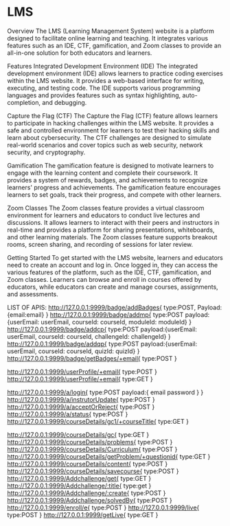 # LMS

Overview
The LMS (Learning Management System) website is a platform designed to facilitate online learning and teaching. It integrates various features such as an IDE, CTF, gamification, and Zoom classes to provide an all-in-one solution for both educators and learners.


Features
Integrated Development Environment (IDE)
The integrated development environment (IDE) allows learners to practice coding exercises within the LMS website. It provides a web-based interface for writing, executing, and testing code. The IDE supports various programming languages and provides features such as syntax highlighting, auto-completion, and debugging.

Capture the Flag (CTF)
The Capture the Flag (CTF) feature allows learners to participate in hacking challenges within the LMS website. It provides a safe and controlled environment for learners to test their hacking skills and learn about cybersecurity. The CTF challenges are designed to simulate real-world scenarios and cover topics such as web security, network security, and cryptography.

Gamification
The gamification feature is designed to motivate learners to engage with the learning content and complete their coursework. It provides a system of rewards, badges, and achievements to recognize learners' progress and achievements. The gamification feature encourages learners to set goals, track their progress, and compete with other learners.

Zoom Classes
The Zoom classes feature provides a virtual classroom environment for learners and educators to conduct live lectures and discussions. It allows learners to interact with their peers and instructors in real-time and provides a platform for sharing presentations, whiteboards, and other learning materials. The Zoom classes feature supports breakout rooms, screen sharing, and recording of sessions for later review.

Getting Started
To get started with the LMS website, learners and educators need to create an account and log in. Once logged in, they can access the various features of the platform, such as the IDE, CTF, gamification, and Zoom classes. Learners can browse and enroll in courses offered by educators, while educators can create and manage courses, assignments, and assessments.


LIST OF APIS:
http://127.0.0.1:9999/badge/addBadges{
    type:POST,
    Payload:{email:email}
}
http://127.0.0.1:9999/badge/addmp{
    type:POST
    payload:{userEmail: userEmail,
            courseId: courseId,
            moduleId: moduleId}
}
http://127.0.0.1:9999/badge/addcp{
    type:POST
     payload:{userEmail: userEmail,
            courseId: courseId,
            challengeId: challengeId}
}
http://127.0.0.1:9999/badge/addqp{
    type:POST
     payload:{userEmail: userEmail,
            courseId: courseId,
            quizId: quizId}
}
http://127.0.0.1:9999/badge/getBadges/+email{
    type:POST
}

http://127.0.0.1:9999/userProfile/+email{
    type:POST
}
http://127.0.0.1:9999/userProfile/+email{
    type:GET
}


http://127.0.0.1:9999/a/login{
    type:POST
    payload:{
        email
        password
    }
}
http://127.0.0.1:9999/a/instrutorUpdate{
    type:POST
}
http://127.0.0.1:9999/a/acceptOrReject{
    type:POST
}
http://127.0.0.1:9999/a/status{
    type:POST
}
http://127.0.0.1:9999/courseDetails/gc1/+courseTitle{
    type:GET
}

http://127.0.0.1:9999/courseDetails/gc{
    type:GET
}
http://127.0.0.1:9999/courseDetails/problems{
    type:POST
}
http://127.0.0.1:9999/courseDetails/Curriculum{
    type:POST
}
http://127.0.0.1:9999/courseDetails/getProblem/+questionid{
    type:GET
}
http://127.0.0.1:9999/courseDetails/content{
    type:POST
}
http://127.0.0.1:9999/courseDetails/savecourse{
    type:POST
}
http://127.0.0.1:9999/Addchallenge/get{
    type:GET
}
http://127.0.0.1:9999/Addchallenge/:title{
    type:get
}
http://127.0.0.1:9999/Addchallenge/:create{
    type:POST
}
http://127.0.0.1:9999/Addchallenge/solvedBy{
    type:POST
}
http://127.0.0.1:9999/enroll/e{
    type:POST
}
http://127.0.0.1:9999/live{
    type:POST
}
http://127.0.0.1:9999/getLive{
 type:GET
}


